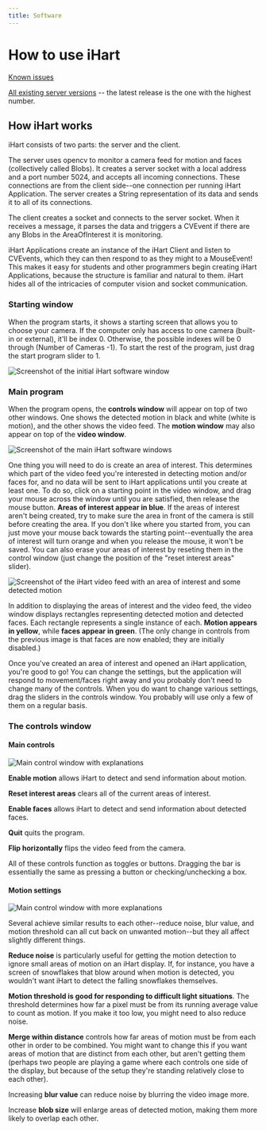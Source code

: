 ```yaml
---
title: Software
---
```


# How to use iHart

[Known issues](/software/issues)

[All existing server versions](https://github.com/ihart-mhc/ihart/releases) -- the latest release is the one with the highest number.

## How iHart works
iHart consists of two parts: the server and the client. 
 
The server uses opencv to monitor a camera feed for motion and faces (collectively called Blobs).
 It creates a server socket with a local address and a port number 5024, and accepts all incoming connections.
  These connections are from the client side--one connection per running iHart Application.
   The server creates a String representation of its data and sends it to all of its connections. 

The client creates a socket and connects to the server socket.
 When it receives a message, it parses the data and triggers a CVEvent if there are any Blobs in the AreaOfInterest it is monitoring. 

iHart Applications create an instance of the iHart Client and listen to CVEvents,
 which they can then respond to as they might to a MouseEvent!
  This makes it easy for students and other programmers begin creating iHart Applications, 
  because the structure is familiar and natural to them. 
  iHart hides all of the intricacies of computer vision and socket communication.

### Starting window 

When the program starts, it shows a starting screen that allows you to choose your camera.
 If the computer only has access to one camera (built-in or external), it\'ll be index 0.
  Otherwise, the possible indexes will be 0 through (Number of Cameras -1). 
  To start the rest of the program, just drag the start program slider to 1.
  
  ![Screenshot of the initial iHart software window](img/cvServer-start.png)

### Main program
When the program opens, the **controls window** will appear on top of two other windows. 
One shows the detected motion in black and white (white is motion), and the other shows the video feed. 
The **motion window** may also appear on top of the **video window**. 

![Screenshot of the main iHart software windows](img/cvServer-main.png)

One thing you will need to do is create an area of interest. 
This determines which part of the video feed you\'re interested in detecting motion and/or faces for, 
and no data will be sent to iHart applications until you create at least one. 
To do so, click on a starting point in the video window, and drag your mouse across the window until you are satisfied, then release the mouse button.
**Areas of interest appear in blue**. 
If the areas of interest aren\'t being created, try to make sure the area in front of the camera is still before creating the area.
If you don\'t like where you started from, you can just move your mouse back towards the starting point\--eventually
 the area of interest will turn orange and when you release the mouse, it won\'t be saved. 
You can also erase your areas of interest by reseting them in the control window (just change the position of the \"reset interest areas\" slider).

![Screenshot of the iHart video feed with an area of interest and some detected motion](img/video-interest-motion.png)

In addition to displaying the areas of interest and the video feed, 
the video window displays rectangles representing detected motion and detected faces. 
Each rectangle represents a single instance of each. **Motion appears in yellow**, while **faces appear in green**.
(The only change in controls from the previous image is that faces are now enabled; they are initially disabled.)

Once you\'ve created an area of interest and opened an iHart application, you\'re good to go! 
You can change the settings, but the application will respond to movement/faces right away
and you probably don\'t need to change many of the controls. 
When you do want to change various settings, drag the sliders in the controls window. 
You probably will use only a few of them on a regular basis.

### The controls window

#### Main controls

![Main control window with explanations](img/control-window-main.png)

**Enable motion** allows iHart to detect and send information about motion. 

**Reset interest areas** clears all of the current areas of interest.

**Enable faces** allows iHart to detect and send information about detected faces.

**Quit** quits the program.

**Flip horizontally** flips the video feed from the camera. 

All of these controls function as toggles or buttons. 
Dragging the bar is essentially the same as pressing a button or checking/unchecking a box. 

#### Motion settings

![Main control window with more explanations](img/control-window-motion.png)

Several achieve similar results to each other\--reduce noise, blur value, and motion threshold can all cut back on unwanted motion\--but they all affect slightly different things. 

**Reduce noise** is particularly useful for getting the motion detection to ignore small areas of motion on an iHart display.
 If, for instance, you have a screen of snowflakes that blow around when motion is detected, 
 you wouldn't want iHart to detect the falling snowflakes themselves.  

**Motion threshold is good for responding to difficult light situations**. 
The threshold determines how far a pixel must be from its running average value to count as motion. 
If you make it too low, you might need to also reduce noise.  

**Merge within distance** controls how far areas of motion must be from each other in order to be combined. 
You might want to change this if you want areas of motion that are distinct from each other, 
but aren\'t getting them (perhaps two people are playing a game where each controls one side of the display, 
but because of the setup they\'re standing relatively close to each other). 

Increasing **blur value** can reduce noise by blurring the video image more. 

Increase **blob size** will enlarge areas of detected motion, making them more likely to overlap each other. 
